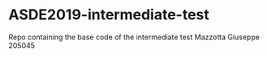 # ASDE2019-intermediate-test
Repo containing the base code of the intermediate test
Mazzotta Giuseppe 205045